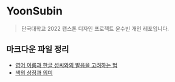 # YoonSubin

> 단국대학교 2022 캡스톤 디자인 프로젝트 윤수빈 개인 레포입니다.

## 마크다운 파일 정리

- [영어 이름과 한글 성씨와의 발음을 고려하는 법](./Reference/pronunciation.md)
- [색의 상징과 의미](./Reference/colors.md)